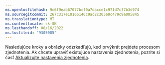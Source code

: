 ```yaml
---
ms.openlocfilehash: 9c6f9eab67077bcf0a7dacce1c971d7cf7b3d974
ms.sourcegitcommit: 267c317e10166146c9ac2c30560c479c9a005845
ms.translationtype: MT
ms.contentlocale: sk-SK
ms.lasthandoff: 08/16/2022
ms.locfileid: "9305085"
---
```

Nasledujúce kroky a obrázky odzrkadľujú, keď prvýkrát prejdete procesom zjednotenia. Ak chcete upraviť existujúce nastavenia zjednotenia, pozrite si časť [Aktualizujte nastavenia zjednotenia](../data-unification-update.md).
